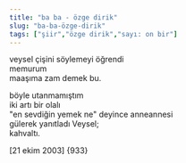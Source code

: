 ```yaml
---
title: "ba ba - özge dirik"
slug: "ba-ba-özge-dirik"
tags: ["şiir","özge dirik","sayı: on bir"]
---
```


veysel çişini söylemeyi öğrendi\
memurum\
maaşıma zam demek bu.

böyle utanmamıştım\
iki artı bir olalı\
"en sevdiğin yemek ne" deyince anneannesi\
gülerek yanıtladı Veysel;\
kahvaltı.

\[21 ekim 2003\] {933}

